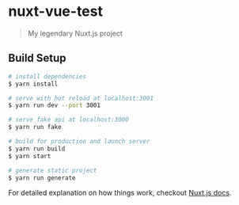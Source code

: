 # nuxt-vue-test

> My legendary Nuxt.js project

## Build Setup

``` bash
# install dependencies
$ yarn install

# serve with hot reload at localhost:3001
$ yarn run dev --port 3001

# serve fake api at localhost:3000
$ yarn run fake 

# build for production and launch server
$ yarn run build
$ yarn start

# generate static project
$ yarn run generate
```

For detailed explanation on how things work, checkout [Nuxt.js docs](https://nuxtjs.org).
